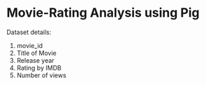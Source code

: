 # Movie-Rating Analysis using Pig

Dataset details:
1) movie_id
2) Title of Movie
3) Release year
4) Rating by IMDB
5) Number of views

